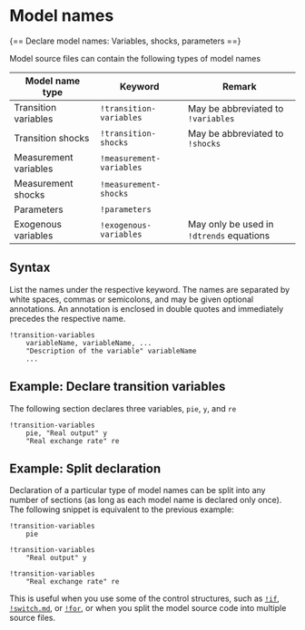 # Model names

{== Declare model names: Variables, shocks, parameters ==}

Model source files can contain the following types of model names

Model name type | Keyword | Remark
---|---|---
Transition variables | `!transition-variables` | May be abbreviated to `!variables`
Transition shocks | `!transition-shocks` | May be abbreviated to `!shocks`
Measurement variables | `!measurement-variables` | 
Measurement shocks | `!measurement-shocks` | 
Parameters | `!parameters` |
Exogenous variables | `!exogenous-variables` | May only be used in `!dtrends` equations


## Syntax

List the names under the respective keyword. The names are
separated by white spaces, commas or semicolons, and may be given
optional annotations. An annotation is enclosed in double quotes and
immediately precedes the respective name.

    !transition-variables
        variableName, variableName, ...
        "Description of the variable" variableName
        ...


## Example: Declare transition variables

The following section declares three variables, `pie`, `y`, and `re`

```iris
!transition-variables
    pie, "Real output" y
    "Real exchange rate" re
```


## Example: Split declaration

Declaration of a particular type of model names can be split into any
number of sections (as long as each model name is declared only once). The
following snippet is equivalent to the previous example:

```iris
!transition-variables
    pie

!transition-variables
    "Real output" y

!transition-variables
    "Real exchange rate" re
```

This is useful when you use some of the control structures, such as
[`!if`](if.md), [`!switch.md`](switch.md), or [`!for`](for.md), or when you
split the model source code into multiple source files.

